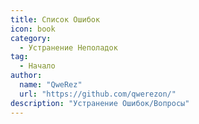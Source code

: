 ```yaml
---
title: Список Ошибок
icon: book
category:
  - Устранение Неполадок
tag:
  - Начало
author: 
  name: "QweRez"
  url: "https://github.com/qwerezon/"
description: "Устранение Ошибок/Вопросы"
---
```


<AutoCatalog />
